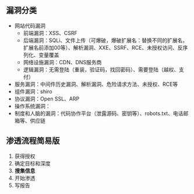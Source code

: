 ## 漏洞分类

- 网站代码漏洞
  - 前端漏洞：XSS、CSRF
  - 后端漏洞：SQLi、文件上传（可爆破，爆破扩展名：替换不同的扩展名，扩展名前添加00等）、解析漏洞、XXE、SSRF、RCE、未授权访问、反序列化、变量覆盖
  - 网络设施漏洞：CDN、DNS服务商
  - 逻辑漏洞：无需登陆（重装，验证码，找回密码）、需要登陆（越权、支付）
- 服务漏洞：中间件历史漏洞、解析漏洞、危险请求方法、未授权、RCE等
- 组件漏洞：shiro
- 协议漏洞：Open SSL、ARP
- 操作系统漏洞：
- 制度和人脑的漏洞：代码协作平台（泄露源码、密钥等）、robots.txt、电话邮箱等、供应链

## 渗透流程简易版

1. 获得授权
2. 确定目标和深度
3. **搜集信息**
4. 开始渗透
5. 写报告